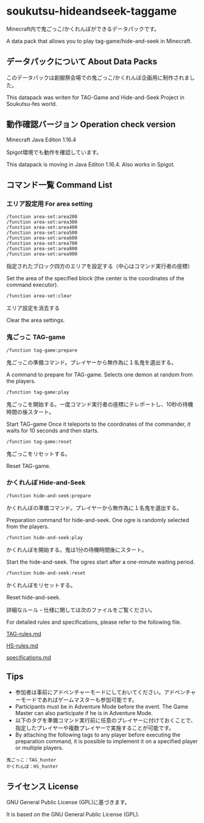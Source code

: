 # soukutsu-hideandseek-taggame

Minecraft内で鬼ごっこ/かくれんぼができるデータパックです。

A data pack that allows you to play tag-game/hide-and-seek in Minecraft.

## データパックについて About Data Packs

このデータパックは創掘祭会場での鬼ごっこ/かくれんぼ企画用に制作されました。

This datapack was writen for TAG-Game and Hide-and-Seek Project in Soukutsu-fes world.

## 動作確認バージョン Operation check version

Minecraft Java Editon 1.16.4

Spigot環境でも動作を確認しています。

This datapack is moving in Java Editon 1.16.4. Also works in Spigot.

## コマンド一覧 Command List

### エリア設定用 For area setting

```
/function area-set:area200
/function area-set:area300
/function area-set:area400
/function area-set:area500
/function area-set:area600
/function area-set:area700
/function area-set:area800
/function area-set:area900
```

指定されたブロック四方のエリアを設定する（中心はコマンド実行者の座標）

Set the area of the specified block (the center is the coordinates of the command executor).

```
/function area-set:clear
```

エリア設定を消去する

Clear the area settings.

### 鬼ごっこ TAG-game

```
/function tag-game:prepare
```

鬼ごっこの準備コマンド。プレイヤーから無作為に１名鬼を選出する。

A command to prepare for TAG-game. Selects one demon at random from the players.

```
/function tag-game:play
```

鬼ごっこを開始する。一度コマンド実行者の座標にテレポートし、10秒の待機時間の後スタート。

Start TAG-game Once it teleports to the coordinates of the commander, it waits for 10 seconds and then starts.

```
/function tag-game:reset
```

鬼ごっこをリセットする。

Reset TAG-game.



### かくれんぼ Hide-and-Seek

```
/function hide-and-seek:prepare
```

かくれんぼの準備コマンド。プレイヤーから無作為に１名鬼を選出する。

Preparation command for hide-and-seek. One ogre is randomly selected from the players.

```
/function hide-and-seek:play
```

かくれんぼを開始する。鬼は1分の待機時間後にスタート。

Start the hide-and-seek. The ogres start after a one-minute waiting period.

```
/function hide-and-seek:reset
```

かくれんぼをリセットする。

Reset hide-and-seek.



詳細なルール・仕様に関しては次のファイルをご覧ください。

For detailed rules and specifications, please refer to the following file.



[TAG-rules.md](TAG-rules.md)

[HS-rules.md](HS-rules.md)

[specifications.md](specifications.md)



## Tips

- 参加者は事前にアドベンチャーモードにしておいてください。アドベンチャーモードであればゲームマスターも参加可能です。
- Participants must be in Adventure Mode before the event. The Game Master can also participate if he is in Adventure Mode.
- 以下のタグを準備コマンド実行前に任意のプレイヤーに付けておくことで、指定したプレイヤーや複数プレイヤーで実施することが可能です。
- By attaching the following tags to any player before executing the preparation command, it is possible to implement it on a specified player or multiple players.

```
鬼ごっこ：TAG_hunter
かくれんぼ：HS_hunter
```



## ライセンス License

GNU General Public License (GPL)に基づきます。

It is based on the GNU General Public License (GPL).
